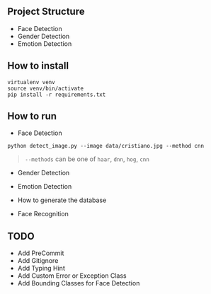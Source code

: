 ## Project Structure
- Face Detection
- Gender Detection
- Emotion Detection

## How to install
```angular2html
virtualenv venv
source venv/bin/activate
pip install -r requirements.txt
```
## How to run
- Face Detection

```angular2html
python detect_image.py --image data/cristiano.jpg --method cnn
```
> `--methods` can be one of `haar`, `dnn`, `hog`, `cnn`
- Gender Detection

- Emotion Detection

- How to generate the database

- Face Recognition

## TODO
- Add PreCommit
- Add Gitignore
- Add Typing Hint
- Add Custom Error or Exception Class
- Add Bounding Classes for Face Detection
